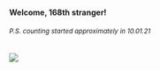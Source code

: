 #### Welcome, 168th stranger!

###### <sup>P.S. counting started approximately in 10.01.21</sup>

<img src="https://kraftwerk28.pp.ua/vcnt.png"></img>
